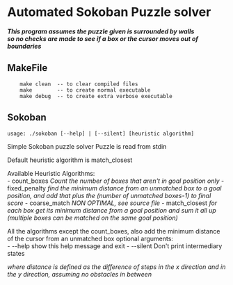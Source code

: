 # Automated Sokoban Puzzle solver

**_This program assumes the puzzle given is surrounded by walls <br/>so no checks are made to see if a box or the cursor moves out of boundaries_**

## MakeFile
```
    make clean  -- to clear compiled files
    make        -- to create normal executable
    make debug  -- to create extra verbose executable
```
    
## Sokoban
`usage: ./sokoban [--help] | [--silent] [heuristic algorithm]`

   Simple Sokoban puzzle solver
   Puzzle is read from stdin

   Default heuristic algorithm is match_closest
   
   Available Heuristic Algorithms:<br/>
      - count_boxes      *Count the number of boxes that aren't in goal position only*
      - fixed_penalty    *find the minimum distance from an unmatched box to a goal position, and add that plus the (number of unmatched boxes-1) to final score*
      - coarse_match     *NON OPTIMAL, see source file*
      - match_closest    *for each box get its minimum distance from a goal position and sum it all up (multiple boxes can be matched on the same goal position)*

   All the algorithms except the count_boxes, also add the minimum distance of the cursor from an unmatched box
   optional arguments:<br/>
      - --help                  show this help message and exit
      - --silent                Don't print intermediary states
   
   
*where distance is defined as the difference of steps in the x direction and in the y direction, assuming no obstacles in between*
